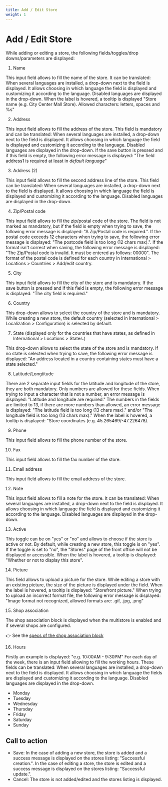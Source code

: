 ```yaml
---
title: Add / Edit Store
weight: 1
---
```


# Add / Edit Store

While adding or editing a store, the following fields/toggles/drop downs/parameters are displayed:

1) Name

This input field allows to fill the name of the store. It can be translated: When several languages are installed, a drop-down next to the field is displayed. It allows choosing in which language the field is displayed and customizing it according to the language. Disabled languages are displayed in the drop-down. When the label is hovered, a tooltip is displayed "Store name (e.g. City Center Mall Store). Allowed characters: letters, spaces and %s"

2) Address

This input field allows to fill the address of the store. This field is mandatory and can be translated: When several languages are installed, a drop-down next to the field is displayed. It allows choosing in which language the field is displayed and customizing it according to the language. Disabled languages are displayed in the drop-down.
If the save button is pressed and if this field is empty, the following error message is displayed: "The field address1 is required at least in _default language_"

3) Address (2)

This input field allows to fill the second address line of the store. This field can be translated: When several languages are installed, a drop-down next to the field is displayed. It allows choosing in which language the field is displayed and customizing it according to the language. Disabled languages are displayed in the drop-down.

4) Zip/Postal code

This input field allows to fill the zip/postal code of the store. The field is not marked as mandatory, but if the field is empty when trying to save, the following error message is displayed: "A Zip/Postal code is required.". If the postal code exceeds 12 characters when trying to save, the following error message is displayed: "The postcode field is too long (12 chars max).". If the format isn't correct when saving, the following error message is displayed: "The Zip/Postal code is invalid. It must be entered as follows: 00000". The format of the postal code is defined for each country in International > Locations > Countries > Add/edit country.

5) City

This input field allows to fill the city of the store and is mandatory.
If the save button is pressed and if this field is empty, the following error message is displayed: "The city field is required."

6) Country

This drop-down allows to select the country of the store and is mandatory. While creating a new store, the default country (selected in International > Localization > Configuration) is selected by default.

7) State (displayed only for the countries that have states, as defined in International > Locations > States.)

This drop-down allows to select the state of the store and is mandatory. If no state is selected when trying to save, the following error message is displayed: "An address located in a country containing states must have a state selected."

8) Latitude/Longtitude

There are 2 separate input fields for the latitude and longitude of the store, they are both mandatory.
Only numbers are allowed for these fields. When trying to input a character that is not a number, an error message is displayed: "Latitude and longitude are required." The numbers in the fields are limited to 13, if there are more numbers than allowed, an error message is displayed: "The latitude field is too long (13 chars max)." and/or "The longitude field is too long (13 chars max)."
When the label is hovered, a tooltip is displayed: "Store coordinates (e.g. 45.265469/-47.226478).

9) Phone

This input field allows to fill the phone number of the store.

10) Fax

This input field allows to fill the fax number of the store.

11) Email address

This input field allows to fill the email address of the store.

12) Note

This input field allows to fill a note for the store. It can be translated: When several languages are installed, a drop-down next to the field is displayed. It allows choosing in which language the field is displayed and customizing it according to the language. Disabled languages are displayed in the drop-down.

13) Active

This toggle can be on "yes" or "no" and allows to choose if the store is active or not. By default, while creating a new store, this toggle is on "yes". If the toggle is set to "no", the "Stores" page of the front office will not be displayed or accessible.
When the label is hovered, a tooltip is displayed: "Whether or not to display this store".

14) Picture

This field allows to upload a picture for the store.
While editing a store with an existing picture, the size of the picture is displayed under the field. When the label is hovered, a tooltip is displayed: "Storefront picture."
When trying to upload an incorrect format file, the following error message is displayed: "Image format not recognized, allowed formats are: .gif, .jpg, .png"

15) Shop association

The shop association block is displayed when the multistore is enabled and if several shops are configured.

:point_right: See the [specs of the shop association block](../../../multistoregeneralspecs.md#shop-association-block)

16) Hours

Firstly an example is displayed: "e.g. 10:00AM - 9:30PM"
For each day of the week, there is an input field allowing to fill the working hours. These fields can be translated: When several languages are installed, a drop-down next to the field is displayed. It allows choosing in which language the fields are displayed and customizing it according to the language. Disabled languages are displayed in the drop-down.

 - Monday
 - Tuesday
 - Wednesday
 - Thursday
 - Friday
 - Saturday
 - Sunday

## Call to action

- Save:
In the case of adding a new store, the store is added and a success message is displayed on the stores listing: "Successful creation.". In the case of editing a store, the store is edited and a success message is displayed on the stores listing: "Successful update.".
- Cancel:
The store is not added/edited and the stores listing is displayed.
